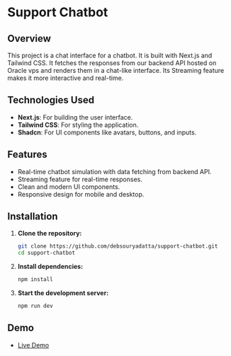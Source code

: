 # Support Chatbot

## Overview
This project is a chat interface for a chatbot. It is built with Next.js and Tailwind CSS. It fetches the responses from our backend API hosted on Oracle vps and renders them in a chat-like interface. Its Streaming feature makes it more interactive and real-time.

## Technologies Used
- **Next.js**: For building the user interface.
- **Tailwind CSS**: For styling the application.
- **Shadcn**: For UI components like avatars, buttons, and inputs.

## Features
- Real-time chatbot simulation with data fetching from backend API.
- Streaming feature for real-time responses.
- Clean and modern UI components.
- Responsive design for mobile and desktop.


## Installation
1. **Clone the repository:**
    ```bash
    git clone https://github.com/debsouryadatta/support-chatbot.git
    cd support-chatbot
    ```

2. **Install dependencies:**
    ```bash
    npm install
    ```

3. **Start the development server:**
    ```bash
    npm run dev
    ```


## Demo
- [Live Demo](https://support-chatbot-brown.vercel.app)
